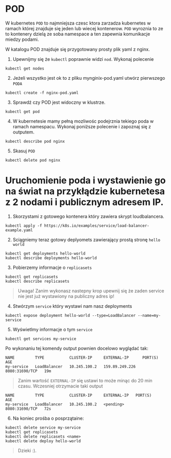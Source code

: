 

# POD

W kubernetes `POD` to najmniejsza czesc ktora zarzadza kubernetes w ramach której znajduje się jeden lub wiecej kontenerow. `POD` wyroznia to ze to kontenery dzielą ze soba namespace a ten zapewnia komunikacje miedzy podami. 

W katalogu POD znajduje się przygotowany prosty plik yaml z nginx.

1. Upewnijmy się że `kubectl` poprawnie widzi `nod`. Wykonaj polecenie

```
kubectl get nodes
```
2. Jeżeli wszystko jest ok to z pliku mynginix-pod.yaml utwórz pierwszego `PODA`
```
kubectl create -f nginx-pod.yaml 
```
3. Sprawdź czy POD jest widoczny w klustrze.

```
kubectl get pod 
```
4. W kubernetesie mamy pełną mozliwośc podejrznia tekiego poda w ramach namespacu. Wykonaj poniższe polecenie i zapoznaj się z outputem.

```
kubectl describe pod nginx
```

5. Skasuj `POD`
   
```
kubectl delete pod nginx
```

# Uruchomienie poda i wystawienie go na świat na przykłądzie kubernetesa z 2 nodami i publicznym adresem IP.

1. Skorzystami z gotowego kontenera który zawiera skrypt loudbalancera.

```
kubectl apply -f https://k8s.io/examples/service/load-balancer-example.yaml
```

2. Sciągniemy teraz gotowy deplyomets zawierający prostą stronę `hello world`
   
```
kubectl get deployments hello-world
kubectl describe deployments hello-world

```

3. Pobierzemy informacje o `replicasets`

```
kubectl get replicasets
kubectl describe replicasets
```

> Uwaga! Zanim wykonasz nastepny krop upewnij się że zaden service nie jest już wystawiony na publiczny adres ip!
4. Stwórzym `service` który wystawi nam nasz deployments
   
```
kubectl expose deployment hello-world --type=LoadBalancer --name=my-service
```

5. Wyświetlmy informacje o tym `service`

```
kubectl get services my-service
```

Po wykonaniu tej komendy output pownien docelowo wyglądać tak:
```
NAME         TYPE           CLUSTER-IP     EXTERNAL-IP      PORT(S)          AGE
my-service   LoadBalancer   10.245.100.2   159.89.249.226   8080:31690/TCP   19m
```

> Zanim wartość `EXTERNAL-IP` się ustawi to może minąc do 20 min czasu. Wczesniej otrzymacie taki output

```
NAME         TYPE           CLUSTER-IP     EXTERNAL-IP   PORT(S)          AGE
my-service   LoadBalancer   10.245.100.2   <pending>     8080:31690/TCP   72s
```

6. Na koniec prośba o posprzątaine:

```
kubectl delete service my-service
kubectl get replicasets
kubectl delete replicasets <name>
kubectl delete deploy hello-world
```
> Dzieki :). 